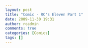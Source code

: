 ```yaml
---
layout: post
title: "Comic - RC's Eleven Part 1"
date: 2009-11-30 19:31
author: rcadmin
comments: true
categories: [Comics]
tags: []
---
```

<a href="http://bitsmack.com/comics/2009/11/30/comic-rcs-eleven-part-1/"><img src="http://dl.bitsmack.com/uploads/2009/11/20091130.jpg" alt="" title="bring your ski mask, the black one"  class="alignnone size-full wp-image-1808" /></a>
